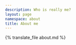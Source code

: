 ```yaml
---
description: Who is really me?
layout: page
namespace: about
title: About me
---
```


{% translate_file about.md %}
